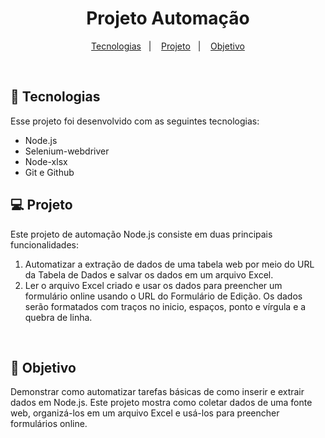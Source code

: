 <h1 align="center"> Projeto Automação </h1>


<p align="center">
  <a href="#-tecnologias">Tecnologias</a>&nbsp;&nbsp;&nbsp;|&nbsp;&nbsp;&nbsp;
  <a href="#-projeto">Projeto</a>&nbsp;&nbsp;&nbsp;|&nbsp;&nbsp;&nbsp;
  <a href="#-projeto">Objetivo</a>
</p>

<br>


## 🚀 Tecnologias

Esse projeto foi desenvolvido com as seguintes tecnologias:

- Node.js
- Selenium-webdriver
- Node-xlsx
- Git e Github

## 💻 Projeto

Este projeto de automação Node.js consiste em duas principais funcionalidades:

1. Automatizar a extração de dados de uma tabela web por meio do URL da Tabela de Dados e salvar os dados em um arquivo Excel.<br>
2. Ler o arquivo Excel criado e usar os dados para preencher um formulário online usando o URL do Formulário de Edição. Os dados serão formatados com traços no inicio, espaços, ponto e vírgula e a quebra de linha.<br>
<br>

## 🎯 Objetivo<br>

Demonstrar como automatizar tarefas básicas de como inserir e extrair dados em Node.js. Este projeto mostra como coletar dados de uma fonte web, organizá-los em um arquivo Excel e usá-los para preencher formulários online.

